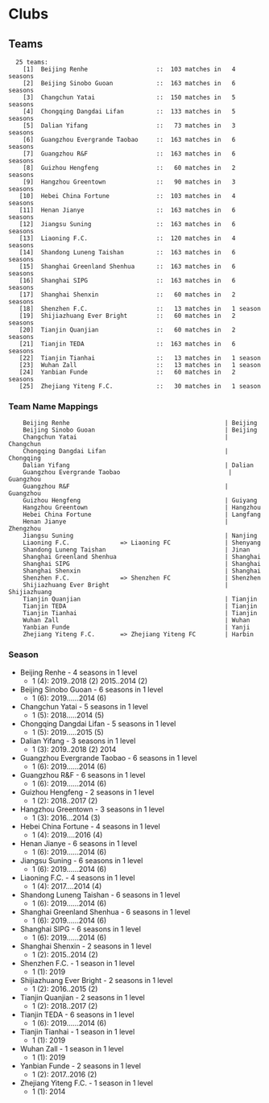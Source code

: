 # Clubs

## Teams

```
  25 teams:
    [1]  Beijing Renhe                   ::  103 matches in   4 seasons
    [2]  Beijing Sinobo Guoan            ::  163 matches in   6 seasons
    [3]  Changchun Yatai                 ::  150 matches in   5 seasons
    [4]  Chongqing Dangdai Lifan         ::  133 matches in   5 seasons
    [5]  Dalian Yifang                   ::   73 matches in   3 seasons
    [6]  Guangzhou Evergrande Taobao     ::  163 matches in   6 seasons
    [7]  Guangzhou R&F                   ::  163 matches in   6 seasons
    [8]  Guizhou Hengfeng                ::   60 matches in   2 seasons
    [9]  Hangzhou Greentown              ::   90 matches in   3 seasons
   [10]  Hebei China Fortune             ::  103 matches in   4 seasons
   [11]  Henan Jianye                    ::  163 matches in   6 seasons
   [12]  Jiangsu Suning                  ::  163 matches in   6 seasons
   [13]  Liaoning F.C.                   ::  120 matches in   4 seasons
   [14]  Shandong Luneng Taishan         ::  163 matches in   6 seasons
   [15]  Shanghai Greenland Shenhua      ::  163 matches in   6 seasons
   [16]  Shanghai SIPG                   ::  163 matches in   6 seasons
   [17]  Shanghai Shenxin                ::   60 matches in   2 seasons
   [18]  Shenzhen F.C.                   ::   13 matches in   1 season
   [19]  Shijiazhuang Ever Bright        ::   60 matches in   2 seasons
   [20]  Tianjin Quanjian                ::   60 matches in   2 seasons
   [21]  Tianjin TEDA                    ::  163 matches in   6 seasons
   [22]  Tianjin Tianhai                 ::   13 matches in   1 season
   [23]  Wuhan Zall                      ::   13 matches in   1 season
   [24]  Yanbian Funde                   ::   60 matches in   2 seasons
   [25]  Zhejiang Yiteng F.C.            ::   30 matches in   1 season
```


### Team Name Mappings



```
    Beijing Renhe                                           | Beijing
    Beijing Sinobo Guoan                                    | Beijing
    Changchun Yatai                                         | Changchun
    Chongqing Dangdai Lifan                                 | Chongqing
    Dalian Yifang                                           | Dalian
    Guangzhou Evergrande Taobao                              | Guangzhou
    Guangzhou R&F                                           | Guangzhou
    Guizhou Hengfeng                                        | Guiyang
    Hangzhou Greentown                                      | Hangzhou
    Hebei China Fortune                                     | Langfang
    Henan Jianye                                            | Zhengzhou
    Jiangsu Suning                                          | Nanjing
    Liaoning F.C.              => Liaoning FC               | Shenyang
    Shandong Luneng Taishan                                 | Jinan
    Shanghai Greenland Shenhua                              | Shanghai
    Shanghai SIPG                                           | Shanghai
    Shanghai Shenxin                                        | Shanghai
    Shenzhen F.C.              => Shenzhen FC               | Shenzhen
    Shijiazhuang Ever Bright                                | Shijiazhuang
    Tianjin Quanjian                                        | Tianjin
    Tianjin TEDA                                            | Tianjin
    Tianjin Tianhai                                         | Tianjin
    Wuhan Zall                                              | Wuhan
    Yanbian Funde                                           | Yanji
    Zhejiang Yiteng F.C.       => Zhejiang Yiteng FC        | Harbin
```



### Season

- Beijing Renhe - 4 seasons in 1 level
  - 1 (4): 2019..2018 (2) 2015..2014 (2)
- Beijing Sinobo Guoan - 6 seasons in 1 level
  - 1 (6): 2019......2014 (6)
- Changchun Yatai - 5 seasons in 1 level
  - 1 (5): 2018.....2014 (5)
- Chongqing Dangdai Lifan - 5 seasons in 1 level
  - 1 (5): 2019.....2015 (5)
- Dalian Yifang - 3 seasons in 1 level
  - 1 (3): 2019..2018 (2) 2014
- Guangzhou Evergrande Taobao - 6 seasons in 1 level
  - 1 (6): 2019......2014 (6)
- Guangzhou R&F - 6 seasons in 1 level
  - 1 (6): 2019......2014 (6)
- Guizhou Hengfeng - 2 seasons in 1 level
  - 1 (2): 2018..2017 (2)
- Hangzhou Greentown - 3 seasons in 1 level
  - 1 (3): 2016...2014 (3)
- Hebei China Fortune - 4 seasons in 1 level
  - 1 (4): 2019....2016 (4)
- Henan Jianye - 6 seasons in 1 level
  - 1 (6): 2019......2014 (6)
- Jiangsu Suning - 6 seasons in 1 level
  - 1 (6): 2019......2014 (6)
- Liaoning F.C. - 4 seasons in 1 level
  - 1 (4): 2017....2014 (4)
- Shandong Luneng Taishan - 6 seasons in 1 level
  - 1 (6): 2019......2014 (6)
- Shanghai Greenland Shenhua - 6 seasons in 1 level
  - 1 (6): 2019......2014 (6)
- Shanghai SIPG - 6 seasons in 1 level
  - 1 (6): 2019......2014 (6)
- Shanghai Shenxin - 2 seasons in 1 level
  - 1 (2): 2015..2014 (2)
- Shenzhen F.C. - 1 season in 1 level
  - 1 (1): 2019
- Shijiazhuang Ever Bright - 2 seasons in 1 level
  - 1 (2): 2016..2015 (2)
- Tianjin Quanjian - 2 seasons in 1 level
  - 1 (2): 2018..2017 (2)
- Tianjin TEDA - 6 seasons in 1 level
  - 1 (6): 2019......2014 (6)
- Tianjin Tianhai - 1 season in 1 level
  - 1 (1): 2019
- Wuhan Zall - 1 season in 1 level
  - 1 (1): 2019
- Yanbian Funde - 2 seasons in 1 level
  - 1 (2): 2017..2016 (2)
- Zhejiang Yiteng F.C. - 1 season in 1 level
  - 1 (1): 2014

